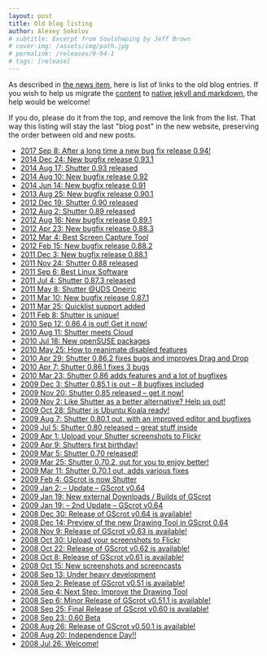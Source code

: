 ```yaml
---
layout: post
title: Old blog listing
author: Alexey Sokolov
# subtitle: Excerpt from Soulshaping by Jeff Brown
# cover-img: /assets/img/path.jpg
# permalink: /releases/0-94-1
# tags: [release]
---
```


As described in [the news item](/2021/01/08/new-website), here is list of links
to the old blog entries. If you wish to help us migrate the
[content](https://github.com/shutter-project/shutter-project-website/tree/master/public)
to [native jekyll and
markdown](https://github.com/shutter-project/shutter-jekyll-site/tree/master/_posts),
the help would be welcome!

If you do, please do it from the top, and remove the link from the list. That way
this listing will stay the last "blog post" in the new website, preserving the
order between old and new posts.

* [2017 Sep 8: After a long time a new bug fix release 0.94!](/2017/09/after-a-long-time-a-new-bug-fix-release-0-94)
* [2014 Dec 24: New bugfix release 0.93.1](/2014/12/new-bugfix-release-0-93-1)
* [2014 Aug 17: Shutter 0.93 released](/2014/08/shutter-0-93-released)
* [2014 Aug 10: New bugfix release 0.92](/2014/08/new-bugfix-release-0-92)
* [2014 Jun 14: New bugfix release 0.91](/2014/06/new-bugfix-release-0-91)
* [2013 Aug 25: New bugfix release 0.90.1](/2013/08/new-bugfix-release-0-90-1)
* [2012 Dec 19: Shutter 0.90 released](/2012/12/shutter-0-90-released)
* [2012 Aug 2: Shutter 0.89 released](/2012/08/shutter-0-89-released)
* [2012 Aug 16: New bugfix release 0.89.1](/2012/08/new-bugfix-release-0-89-1)
* [2012 Apr 23: New bugfix release 0.88.3](/2012/04/new-bugfix-release-0-88-3)
* [2012 Mar 4: Best Screen Capture Tool](/2012/03/best-screen-capture-tool-for-linux)
* [2012 Feb 15: New bugfix release 0.88.2](/2012/02/new-bugfix-release-0-88-2)
* [2011 Dec 3: New bugfix release 0.88.1](/2011/12/new-bugfix-release-0-88-1)
* [2011 Nov 24: Shutter 0.88 released](/2011/11/shutter-0-88-released)
* [2011 Sep 6: Best Linux Software](/2011/09/best-linux-software)
* [2011 Jul 4: Shutter 0.87.3 released](/2011/07/shutter-0-87-3-released)
* [2011 May 8: Shutter @UDS Oneiric](/2011/05/shutter-uds-oneiric)
* [2011 Mar 10: New bugfix release 0.87.1](/2011/03/new-bugfix-release-0871)
* [2011 Mar 25: Quicklist support added](/2011/03/0-87-2-adds-quicklist-support)
* [2011 Feb 8: Shutter is unique!](/2011/02/shutter-is-unique)
* [2010 Sep 12: 0.86.4 is out! Get it now!](/2010/09/shutter-0-86-4-is-out-get-it-now)
* [2010 Aug 11: Shutter meets Cloud](/2010/08/shutter-0-86-3-adds-integration-with-ubuntu-one-and-new-icons)
* [2010 Jul 18: New openSUSE packages](/2010/07/new-opensuse-packages)
* [2010 May 25: How to reanimate disabled features](/2010/05/how-to-reanimate-disabled-features)
* [2010 Apr 29: Shutter 0.86.2 fixes bugs and improves Drag and Drop](/2010/04/shutter-0-86-2-fixes-bugs-and-improves-drag-and-drop)
* [2010 Apr 7: Shutter 0.86.1 fixes 3 bugs](/2010/04/shutter-0-86-1-fixes-3-bugs)
* [2010 Mar 23: Shutter 0.86 adds features and a lot of bugfixes](/2010/03/shutter-0-86-adds-features-and-a-lot-of-bugfixes)
* [2009 Dec 3: Shutter 0.85.1 is out – 8 bugfixes included](/2009/12/shutter-0-85-1-is-out-8-bugfixes-included)
* [2009 Nov 20: Shutter 0.85 released – get it now!](/2009/11/shutter-0-85-released-–-get-it-now)
* [2009 Nov 2: Like Shutter as a better alternative? Help us out!](/2009/11/like-shutter-as-a-better-alternative-help-us-out)
* [2009 Oct 28: Shutter is Ubuntu Koala ready!](/2009/10/shutter-is-ubuntu-koala-ready)
* [2009 Aug 7: Shutter 0.80.1 out, with an improved editor and bugfixes](/2009/08/shutter-0-80-1-out-with-an-improved-editor-and-bugfixes)
* [2009 Jul 5: Shutter 0.80 released – great stuff inside](/2009/07/shutter-0-80-released-great-stuff-inside)
* [2009 Apr 1: Upload your Shutter screenshots to Flickr](/2009/04/upload-your-shutter-screenshots-to-flickr)
* [2009 Apr 9: Shutters first birthday!](/2009/04/shutters-first-birthday)
* [2009 Mar 5: Shutter 0.70 released!](/2009/03/shutter-070-released)
* [2009 Mar 25: Shutter 0.70.2, out for you to enjoy better!](/2009/03/shutter-0702-out-for-you-to-enjoy-better)
* [2009 Mar 11: Shutter 0.70.1 out, adds various fixes](/2009/03/shutter-0701-out-adds-various-fixes)
* [2009 Feb 4: GScrot is now Shutter](/2009/02/gscrot-is-now-shutter)
* [2009 Jan 2: – Update – GScrot v0.64](/2009/01/update-gscrot-v064)
* [2009 Jan 19: New external Downloads / Builds of GScrot](/2009/01/new-external-downloads-builds-of-gscrot)
* [2009 Jan 19: – 2nd Update – GScrot v0.64](/2009/01/2nd-update-gscrot-v064)
* [2008 Dec 30: Release of GScrot v0.64 is available!](/2008/12/release-of-gscrot-v064-is-available)
* [2008 Dec 14: Preview of the new Drawing Tool in GScrot 0.64](/2008/12/preview-of-the-new-drawing-tool-in-gscrot-064)
* [2008 Nov 9: Release of GScrot v0.63 is available!](/2008/11/release-of-gscrot-v063-is-available)
* [2008 Oct 30: Upload your screenshots to Flickr](/2008/10/upload-your-screenshots-to-flickr)
* [2008 Oct 22: Release of GScrot v0.62 is available!](/2008/10/release-of-gscrot-v062-is-available)
* [2008 Oct 8: Release of GScrot v0.61 is available!](/2008/10/release-of-gscrot-v061-is-available)
* [2008 Oct 15: New screenshots and screencasts](/2008/10/new-screenshots-and-screencasts)
* [2008 Sep 13: Under heavy development](/2008/09/under-heavy-development)
* [2008 Sep 2: Release of GScrot v0.51 is available!](/2008/09/release-of-gscrot-v051-is-available)
* [2008 Sep 4: Next Step: Improve the Drawing Tool](/2008/09/next-step-improve-the-drawing-tool)
* [2008 Sep 6: Minor Release of GScrot v0.51.1 is available!](/2008/09/minor-release-of-gscrot-v0511-is-available)
* [2008 Sep 25: Final Release of GScrot v0.60 is available!](/2008/09/final-release-of-gscrot-v060-is-available)
* [2008 Sep 23: 0.60 Beta](/2008/09/060-beta)
* [2008 Aug 26: Release of GScrot v0.50.1 is available!](/2008/08/release-of-gscrot-v0501-is-available)
* [2008 Aug 20: Independence Day!!](/2008/08/independence-day-release-of-gscrot-v050-is-available)
* [2008 Jul 26: Welcome!](/2008/07/welcome)

